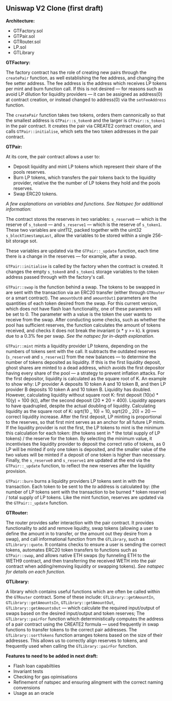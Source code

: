 ## Uniswap V2 Clone (first draft)

**Architecture:**

- GTFactory.sol
- GTPair.sol
- GTRouter.sol
- LP.sol
- GTLibrary

**GTFactory:**

The factory contract has the role of creating new pairs through the `createPair` function, as well establishing the fee address, and changing the fee setter address. The fee address is the address which receives LP tokens per mint and burn function call. If this is not desired — for reasons such as avoid LP dilution for liquidity providers — it can be assigned as address(0) at contract creation, or instead changed to address(0) via the `setFeeAddress` function.

The `createPair` function takes two tokens, orders them cannonically so that the smallest address is `GTPair::s_token0` and the larger is `GTPair::s_token1` in the pair contract. It creates the pair via CREATE2 contract creation, and calls `GTPair::initialise`, which sets the two token addresses in the pair contract.

**GTPair:**

At its core, the pair contract allows a user to:

- Deposit liquidity and mint LP tokens which represent their share of the pools reserves.
- Burn LP tokens, which transfers the pair tokens back to the liquidity provider, relative the the number of LP tokens they hold and the pools reserves.
- Swap ERC20 tokens.

_A few explanations on variables and functions. See Natspec for additional information:_

The contract stores the reserves in two variables: `s_reserve0` — which is the reserve of `s_token0` — and `s_reserve1` — which is the reserve of `s_token1`. These two variables are uint112, packed together with the uint32 `s_blockTimestampLast`, allow the variables to be stored within a single 256-bit storage sot.

These variables are updated via the `GTPair::_update` function, each time there is a change in the reserves — for example, after a swap.

`GTPair::initialise` is called by the factory when the contract is created. It changes the empty `s_token0` and `s_token1` storage variables to the token address passed through with the factory's call.

`GTPair::swap` is the function behind a swap. The tokens to be swapped in are sent with the transaction via an ERC20 transfer (either through `GTRouter` or a smart contract). The `amountOut0` and `amountOut1` parameters are the quantities of each token desired from the swap. For this current version, which does not have flash loan functionality, one of these parameters will be set to 0. The parameter with a value is the token the user wants to receive from the swap. After conducting some checks, such as whether the pool has sufficient reserves, the function calculates the amount of tokens received, and checks it does not break the invariant (x \* y >= k). k grows due to a 0.3% fee per swap. _See the natspec for in-depth explanation._

`GTPair::mint` mints a liquidity provider LP tokens, depending on the numbers of tokens sent with the call. It subtracts the outdated reserves (`s_reserve0` and `s_reserve1`) from the new balances — to determine the number of tokens deposited as liquidity. If this is the first liquidity deposit, ghost shares are minted to a dead address, which avoids the first depositor having every share of the pool — a strategy to prevent inflation attacks. For the first depositor, liquidity is calculated as the square root of K. An example to show why: LP provider A deposits 10 token A and 10 token B, and then LP provider B deposits 10 token A and 10 token B. Liquidity has doubled. However, calculating liquidity without square root K: first deposit (10(x) \* 10(y) = 100 (k)), after the second deposit (20 \* 20 = 400). Liquidity appears to have quadrupled, despite the actual doubling of liquidity. Calculating liquidity as the square root of K: sqrt(10 _ 10) = 10, sqrt(20 _ 20) = 20 — correct liquidity increase. After the first deposit, LP minting is proportional to the reserves, so that first mint serves as an anchor for all future LP mints. If the liquidity provider is not the first, the LP tokens to mint is the minimum this calculation for each token: (the tokens sent in \* the total supply of LP tokens) / the reserve for the token. By selecting the minimum value, it incentivises the liquidity provider to deposit the correct ratio of tokens, as 0 LP will be minted if only one token is deposited, and the smaller value of the two values will be minted if a deposit of one token is higher than necessary. Finally, the `s_reserve0` and `s_reserve1` are updated at the end via the `GTPair::_update` function, to reflect the new reserves after the liquidity provision.

`GTPair::burn` burns a liquidity providers LP tokens sent in with the transaction. Each token to be sent to the _to_ address is calculated by: (the number of LP tokens sent with the transaction to be burned \* token reserve) / total supply of LP tokens. Like the mint function, reserves are updated via the `GTPair::_update` function.

**GTRouter:**

The router provides safer interaction with the pair contract. It provides functionality to add and remove liquidty, swap tokens (allowing a user to define the amount in to transfer, or the amount out they desire from a swap), and call informational function from the `GTLibrary`, such as `GTLibrary::quote`. It contains checks to ensure a user is sending the correct tokens, automates ERC20 token transfers to functions such as `GTPair::swap`, and allows native ETH swaps (by funneling ETH to the WETH9 contract, and then transferring the received WETH into the pair contract when adding/removing liquidity or swapping tokens). _See natspec for details on each function._

**GTLibrary:**

A library which contains useful functions which are often be called within the `GTRouter` contract. Some of these include: `GTLibrary::getAmountIn`, `GTLibrary::getAmountsIn`, `GTLibrary::getAmountOut`, `GTLibrary::getAmountsOut` — which calculate the required input/output of swaps based on the desired input/output and token reserves; The `GTLibrary::pairFor` function which deterministically computes the address of a pair contract using the CREATE2 formula — used frequently in swap functions to transfer tokens to the correct pair addresses. The `GTLibrary::sortTokens` function arranges tokens based on the size of their addresses. This allows us to correctly align reserves to tokens, and frequently used when calling the `GTLibrary::pairFor` function.

**Features to need to be added in next draft:**

- Flash loan capabiltiies
- Invariant tests
- Checking for gas opimisations
- Refinement of natspec and ensuring alingment with the correct naming convensions
- Usage as an oracle
